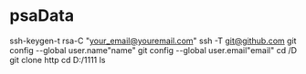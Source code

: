 # psaData
 ssh-keygen-t rsa-C "your_email@youremail.com"
ssh -T git@github.com
git config --global user.name"name"
git config --global user.email"email"
cd /D
git clone http
cd D:/1111
ls
